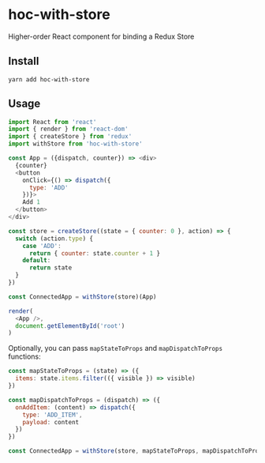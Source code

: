 # hoc-with-store

Higher-order React component for binding a Redux Store

## Install

```
yarn add hoc-with-store
```

## Usage

```js
import React from 'react'
import { render } from 'react-dom'
import { createStore } from 'redux'
import withStore from 'hoc-with-store'

const App = ({dispatch, counter}) => <div>
  {counter}
  <button  
    onClick={() => dispatch({
      type: 'ADD'
    })}>
    Add 1
  </button>
</div>

const store = createStore((state = { counter: 0 }, action) => {
  switch (action.type) {
    case 'ADD':
      return { counter: state.counter + 1 }
    default:
      return state
  }
})

const ConnectedApp = withStore(store)(App)

render(
  <App />,
  document.getElementById('root')
)
```

Optionally, you can pass `mapStateToProps` and `mapDispatchToProps` functions:

```js
const mapStateToProps = (state) => ({
  items: state.items.filter(({ visible }) => visible)
})

const mapDispatchToProps = (dispatch) => ({
  onAddItem: (content) => dispatch({
    type: 'ADD_ITEM',
    payload: content
  })
})

const ConnectedApp = withStore(store, mapStateToProps, mapDispatchToProps)(App)
```
